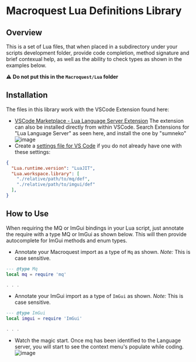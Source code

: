 # Macroquest Lua Definitions Library
## Overview
This is a set of Lua files, that when placed in a subdirectory under your scripts development folder, provide code completion, method signature and brief contexual help, as well as the ability to check types as shown in the examples below. 

 :warning: **Do not put this in the `Macroquest/Lua` folder**

## Installation
The files in this library work with the VSCode Extension found here:
- [VSCode Marketplace - Lua Language Server Extension](https://marketplace.visualstudio.com/items?itemName=sumneko.lua)
The extension can also be installed directly from within VSCode.  Search Extensions for "Lua Language Server" as seen here, and install the one by "sumneko"
![image](https://user-images.githubusercontent.com/414568/189777359-887c937a-5453-4ea0-a8f0-5c41ea4d6b66.png)
- Create a  [settings file for VS Code](https://code.visualstudio.com/docs/getstarted/settings#_workspace-settingsjson-location) if you do not already have one with these settings:
```json
{
  "Lua.runtime.version": "LuaJIT",
  "Lua.workspace.library": [
    "./relative/path/to/mq/def",
    "./relative/path/to/imgui/def"
  ],
}
``` 

## How to Use

When requiring the MQ or ImGui bindings in your Lua script, just annotate the require with a type MQ or ImGui as shown below.  This will then provide autocomplete for ImGui methods and enum types.

- Annotate your Macroquest import as a type of `Mq` as shown.  *Note:* This is case sensitive.
```lua
--- @type Mq
local mq = require 'mq'

. . .
```
- Annotate your ImGui import as a type of `ImGui` as shown.  *Note:* This is case sensitive.
```lua
--- @type ImGui
local imgui = require 'ImGui'

. . .
```

- Watch the magic start.  Once mq has been identified to the Language server, you will start to see the context menu's populate while coding.
![image](https://user-images.githubusercontent.com/414568/189778777-e386e385-2065-4d00-b3cd-780f3a1946b2.png)
